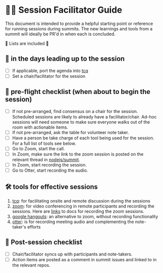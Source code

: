 # 💁🏽 Session Facilitator Guide

This document is intended to provide a helpful starting point or reference for running sessions during summits.
The new learnings and tools from a summit will ideally be PR'd in when each is concluded.

🎉 Lists are included 🎉

## 📅 in the days leading up to the session
- [ ] If applicable, port the agenda into [tcq](https://tcq.app/)
- [ ] Set a chair/facilitator for the session

## 🛫 pre-flight checklist (when about to begin the session)
- [ ]  If not pre-arranged, find consensus on a chair for the session. Scheduled sessions are likely to already have a facilitator/chair. Ad-hoc sessions will need someone to make sure everyone walks out of the room with actionable items.
- [ ] If not pre-arranged, ask the table for volunteer note taker.
- [ ] Have a person be take charge of each tool being used for the session. For a full list of tools see below.
- [ ] Go to Zoom, start the call.
- [ ] In Zoom, make sure the link to the zoom session is posted on the relevant thread in [nodejs/summit](https://github.com/nodejs/summit/issues/).
- [ ] In Zoom, start recording the session.
- [ ] Go to Otter, start recording the audio.

## 🛠 tools for effective sessions

1. [tcq](https://tcq.app/): for facilitating onsite and remote discussion during the sessions
2. [zoom](https://zoom.us/signin): for video conferencing in remote participants and recording the sessions. Here are [links](https://support.zoom.us/hc/en-us/sections/200208179-Recording) to docs for recording the zoom sessions.
3. [google hangouts](https://hangouts.google.com): an alternative to zoom, without recording functionality
4. [otter](https://otter.ai): is for recording meeting audio and complementing the note-taker's efforts

## 🛬 Post-session checklist

- [ ] Chair/facilitator syncs up with participants and note-takers.
- [ ] Action items are posted as a comment in summit issues and linked to in the relevant repos.
